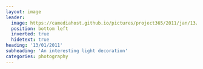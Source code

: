 ```yaml
---
layout: image
leader:
  image: https://camediahost.github.io/pictures/project365/2011/jan/13/130111.jpg
  position: bottom left
  inverted: true
  hidetext: true
heading: '13/01/2011'
subheading: 'An interesting light decoration'
categories: photography
---
```

